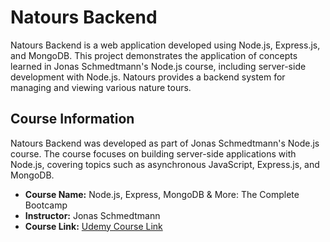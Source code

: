 # Natours Backend

Natours Backend is a web application developed using Node.js, Express.js, and MongoDB. This project demonstrates the application of concepts learned in Jonas Schmedtmann's Node.js course, including server-side development with Node.js. Natours provides a backend system for managing and viewing various nature tours.

## Course Information

Natours Backend was developed as part of Jonas Schmedtmann's Node.js course. The course focuses on building server-side applications with Node.js, covering topics such as asynchronous JavaScript, Express.js, and MongoDB.

- **Course Name:** Node.js, Express, MongoDB & More: The Complete Bootcamp
- **Instructor:** Jonas Schmedtmann
- **Course Link:** [Udemy Course Link](https://www.udemy.com/course/nodejs-express-mongodb-bootcamp/)